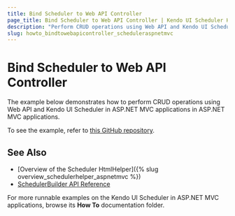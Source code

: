 ```yaml
---
title: Bind Scheduler to Web API Controller
page_title: Bind Scheduler to Web API Controller | Kendo UI Scheduler HtmlHelper for ASP.NET MVC
description: "Perform CRUD operations using Web API and Kendo UI Scheduler in ASP.NET MVC applications."
slug: howto_bindtowebapicontroller_scheduleraspnetmvc
---
```


# Bind Scheduler to Web API Controller

The example below demonstrates how to perform CRUD operations using Web API and Kendo UI Scheduler in ASP.NET MVC applications in ASP.NET MVC applications.

To see the example, refer to [this GitHub repository](https://github.com/telerik/ui-for-aspnet-mvc-examples/tree/master/scheduler/scheduler-web-api-crud).

## See Also

* [Overview of the Scheduler HtmlHelper]({% slug overview_schedulerhelper_aspnetmvc %})
* [SchedulerBuilder API Reference](http://docs.telerik.com/aspnet-mvc/api/Kendo.Mvc.UI.Fluent/SchedulerBuilder)

For more runnable examples on the Kendo UI Scheduler in ASP.NET MVC applications, browse its **How To** documentation folder.
